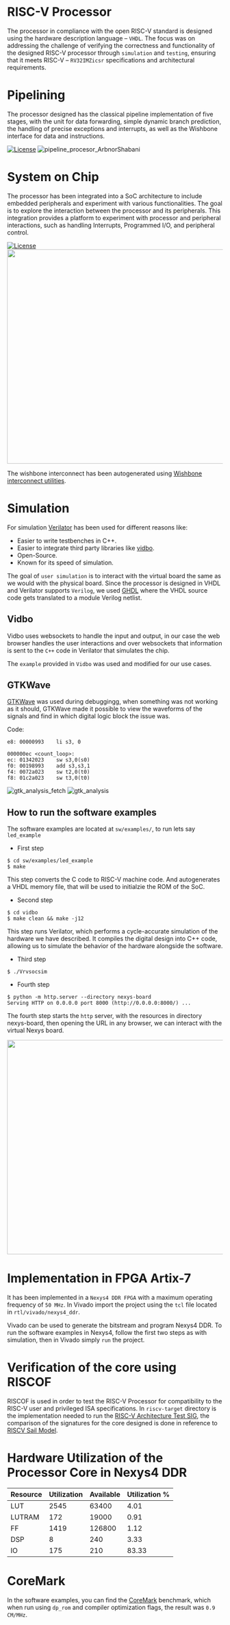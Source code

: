 # RISC-V Processor
The processor in compliance with the open RISC-V standard is designed using the hardware description language – `VHDL`. The focus was on addressing the challenge of verifying the correctness and functionality of the designed RISC-V processor through `simulation` and `testing`, ensuring that it meets RISC-V – `RV32IMZicsr` specifications and architectural requirements.

# Pipelining
The processor designed has the classical pipeline implementation of five stages, with the unit for data forwarding, simple dynamic branch prediction, the handling of precise exceptions and interrupts, as well as the Wishbone interface for data and instructions.

[![License](https://img.shields.io/badge/License-BSD_3--Clause-blue.svg)](https://opensource.org/licenses/BSD-3-Clause)
![pipeline_procesor_ArbnorShabani](res/pipeline_procesor_ArbnorShabani.png)

# System on Chip
The processor has been integrated into a SoC architecture to include embedded peripherals and experiment with various functionalities. The goal is to explore the interaction between the processor and its peripherals.
This integration provides a platform to experiment with processor and peripheral interactions, such as handling Interrupts, Programmed I/O, and peripheral control.

[![License](https://img.shields.io/badge/License-BSD_3--Clause-blue.svg)](https://opensource.org/licenses/BSD-3-Clause)
<img src="res/processor_integrated_into_soc.png" width="1093" height="500">

The wishbone interconnect has been autogenerated using [Wishbone interconnect utilities](https://github.com/olofk/wb_intercon).
# Simulation
For simulation [Verilator](https://github.com/verilator/verilator) has been used for different reasons like:
* Easier to write testbenches in C++.
* Easier to integrate third party libraries like [vidbo](https://github.com/olofk/vidbo).
* Open-Source.
* Known for its speed of simulation.

The goal of `user simulation` is to interact with the virtual board the same as we would with the physical board. Since the processor is designed in VHDL and Verilator supports `Verilog`, we used [GHDL](https://github.com/ghdl/ghdl) where the VHDL source code gets translated to a module Verilog netlist.

## Vidbo
Vidbo uses websockets to handle the input and output, in our case the web browser handles the user interactions and over websockets that information is sent to the `C++` code in Verilator that simulates the chip.

The `example` provided in `Vidbo` was used and modified for our use cases.

## GTKWave
[GTKWave](https://github.com/gtkwave/gtkwave) was used during debuggingg, when something was not working as it should, GTKWave made it possible to view the waveforms of the signals and find in which digital logic block the issue was.

Code:
```
e8: 00000993    li s3, 0

000000ec <count_loop>:
ec: 01342023    sw s3,0(s0)
f0: 00198993    add s3,s3,1
f4: 0072a023    sw t2,0(t0)
f8: 01c2a023    sw t3,0(t0)
```
![gtk_analysis_fetch](res/gtk_analysis_fetch.png)
![gtk_analysis](res/gtk_analysis.png)

## How to run the software examples

The software examples are located at `sw/examples/`, to run lets say `led_example`

* First step
```
$ cd sw/examples/led_example
$ make
```
This step converts the C code to RISC-V machine code. And autogenerates a VHDL memory file, that will be used to initialzie the ROM of the SoC.
* Second step
```
$ cd vidbo
$ make clean && make -j12
```
This step runs Verilator, which performs a cycle-accurate simulation of the hardware we have described. It compiles the digital design into C++ code, allowing us to simulate the behavior of the hardware alongside the software.
* Third step
```
$ ./Vrvsocsim
```
* Fourth step
```
$ python -m http.server --directory nexys-board
Serving HTTP on 0.0.0.0 port 8000 (http://0.0.0.0:8000/) ...
```
The fourth step starts the `http` server, with the resources in directory nexys-board, then opening the URL in any browser, we can interact with the virtual Nexys board.

<img src="res/virtual_board_simulation.png" width="810" height="500">

# Implementation in FPGA Artix-7
It has been implemented in a `Nexys4 DDR FPGA` with a maximum operating frequency of `50 MHz`.
In Vivado import the project using the `tcl` file located in `rtl/vivado/nexys4_ddr`.

Vivado can be used to generate the bitstream and program Nexys4 DDR. To run the software examples in Nexys4, follow the first two steps as with simulation, then in Vivado simply `run` the project.

# Verification of the core using RISCOF
RISCOF is used in order to test the RISC-V Processor for compatibility to the RISC-V user and privileged ISA specifications. In `riscv-target` directory is the implementation needed to run the [RISC-V Architecture Test SIG](https://github.com/riscv-non-isa/riscv-arch-test), the comparison of the signatures for the core designed is done in reference to [RISCV Sail Model](https://github.com/riscv/sail-riscv).

# Hardware Utilization of the Processor Core in Nexys4 DDR

| Resource      | Utilization   | Available   | Utilization % |
| ------------- | ------------- | ------------- | ------------- |
| LUT     | 2545   | 63400   | 4.01   |
| LUTRAM  | 172   | 19000   | 0.91   |
| FF  | 1419   | 126800   | 1.12   |
| DSP  | 8   | 240   | 3.33   |
| IO  | 175   | 210   | 83.33   |

# CoreMark
In the software examples, you can find the [CoreMark](https://github.com/eembc/coremark) benchmark, which when run using `dp_rom` and compiler optimization flags, the result was `0.9 CM/MHz`.

